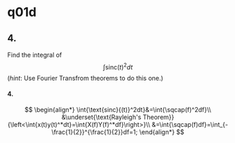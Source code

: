 # q01d

## 4.
Find the integral of $$\int\text{sinc}(t)^2dt$$ (*hint*: Use Fourier Transfrom theorems to do this one.)

#### 4.
$$
    \begin{align*}
    \int{\text{sinc}{(t)}^2dt}&=\int{\sqcap(f)^2df}\\
    &\underset{\text{Rayleigh's Theorem}}{\left<\int{x(t)y(t)^*dt}=\int{X(f)Y(f)^*df}\right>}\\
    &=\int{\sqcap(f)df}=\int_{-\frac{1}{2}}^{\frac{1}{2}}df=1;
    \end{align*}
$$